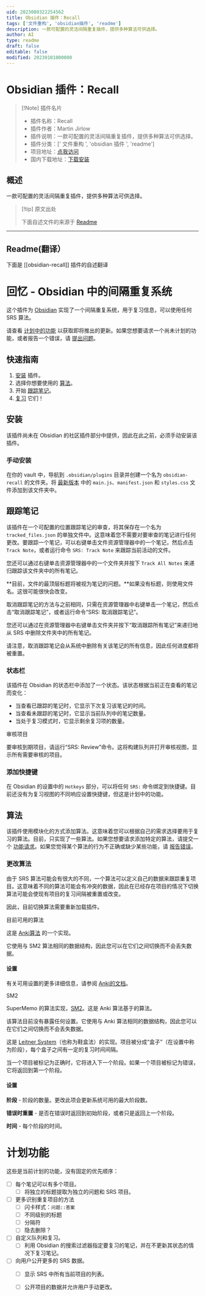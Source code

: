 ```yaml
---
uid: 2023080322254562
title: Obsidian 插件：Recall
tags: ['文件重构', 'obsidian插件', 'readme']
description: 一款可配置的灵活间隔重复插件，提供多种算法可供选择。
author: AI
type: readme
draft: false
editable: false
modified: 20230101000000
---
```


# Obsidian 插件：Recall

> [!Note] 插件名片
> - 插件名称：Recall
> - 插件作者：Martin Jirlow
> - 插件说明：一款可配置的灵活间隔重复插件，提供多种算法可供选择。
> - 插件分类：[' 文件重构 ', 'obsidian 插件 ', 'readme']
> - 项目地址：[点我访问](https://github.com/martin-jw/obsidian-recall)
> - 国内下载地址：[下载安装](https://pkmer.cn/products/plugin/pluginMarket/?obsidian-recall)

## 概述

一款可配置的灵活间隔重复插件，提供多种算法可供选择。

> [!tip] 原文出处
>
>下面自述文件的来源于 [Readme](https://ghproxy.net/https://raw.githubusercontent.com/martin-jw/obsidian-recall/main/README.md)

---

## Readme(翻译）

下面是 [[obsidian-recall]] 插件的自述翻译

# 回忆 - Obsidian 中的间隔重复系统

这个插件为 [Obsidian](https://obsidian.md/) 实现了一个间隔重复系统，用于复习信息，可以使用任何 SRS 算法。

请查看 [计划中的功能](https://github.com/martin-jw/obsidian-recall#planned-features) 以获取即将推出的更新。如果您想要请求一个尚未计划的功能，或者报告一个错误，请 [提出问题](https://github.com/martin-jw/obsidian-recall/issues)。

## 快速指南

1. [安装](https://github.com/martin-jw/obsidian-recall#installation) 插件。
2. 选择你想要使用的 [算法](https://github.com/martin-jw/obsidian-recall#algorithms)。
3. 开始 [跟踪笔记](https://github.com/martin-jw/obsidian-recall#tracking-notes)。
4. [复习](https://github.com/martin-jw/obsidian-recall#review) 它们！

## 安装

该插件尚未在 Obsidian 的社区插件部分中提供，因此在此之前，必须手动安装该插件。

### 手动安装

在你的 vault 中，导航到 `.obsidian/plugins` 目录并创建一个名为 `obsidian-recall` 的文件夹。将 [最新版本](https://github.com/martin-jw/obsidian-recall/releases) 中的 `main.js`、`manifest.json` 和 `styles.css` 文件添加到该文件夹中。

## 跟踪笔记

该插件在一个可配置的位置跟踪笔记的审查，将其保存在一个名为 `tracked_files.json` 的单独文件中。这意味着您不需要对要审查的笔记进行任何更改。要跟踪一个笔记，可以右键单击文件资源管理器中的一个笔记，然后点击 `Track Note`，或者运行命令 `SRS: Track Note` 来跟踪当前活动的文件。

您还可以通过右键单击资源管理器中的一个文件夹并按下 `Track All Notes` 来递归跟踪该文件夹中的所有笔记。

**目前，文件的最顶层标题将被视为笔记的问题。**如果没有标题，则使用文件名。这很可能很快会改变。

取消跟踪笔记的方法与之前相同，只需在资源管理器中右键单击一个笔记，然后点击“取消跟踪笔记”，或者运行命令“SRS: 取消跟踪笔记”。

您还可以通过在资源管理器中右键单击文件夹并按下“取消跟踪所有笔记”来递归地从 SRS 中删除文件夹中的所有笔记。

请注意，取消跟踪笔记会从系统中删除有关该笔记的所有信息，因此任何进度都将被重置。

### 状态栏

该插件在 Obsidian 的状态栏中添加了一个状态。该状态根据当前正在查看的笔记而变化：

- 当查看已跟踪的笔记时，它显示下次复习该笔记的时间。
- 当查看未跟踪的笔记时，它显示当前队列中的笔记数量。
- 当处于复习模式时，它显示剩余复习项的数量。

审核项目

要审核到期项目，请运行“SRS: Review”命令。这将构建队列并打开审核视图，显示所有需要审核的项目。

### 添加快捷键

在 Obsidian 的设置中的 `Hotkeys` 部分，可以将任何 `SRS:` 命令绑定到快捷键。目前还没有为复习视图的不同响应设置快捷键，但这是计划中的功能。

## 算法

该插件使用模块化的方式添加算法。这意味着您可以根据自己的需求选择要用于复习的算法。目前，只实现了一些算法。如果您想要请求添加特定的算法，请提交一个 [功能请求](https://github.com/martin-jw/obsidian-recall/issues)。如果您觉得某个算法的行为不正确或缺少某些功能，请 [报告错误](https://github.com/martin-jw/obsidian-recall/issues)。

### 更改算法

由于 SRS 算法可能会有很大的不同，一个算法可以定义自己的数据来跟踪重复项目。这意味着不同的算法可能会有冲突的数据，因此在已经存在项目的情况下切换算法可能会使现有项目的复习间隔被重置或改变。

因此，目前切换算法需要重新加载插件。

目前可用的算法

这是 [Anki算法](https://faqs.ankiweb.net/what-spaced-repetition-algorithm.html) 的一个实现。

它使用与 SM2 算法相同的数据结构，因此您可以在它们之间切换而不会丢失数据。

#### 设置

有关可用设置的更多详细信息，请参阅 [Anki的文档](https://docs.ankiweb.net/#/deck-options)。

SM2

SuperMemo 的算法实现，[SM2](https://www.supermemo.com/en/archives1990-2015/english/ol/sm2)。这是 Anki 算法基于的算法。

该算法目前没有暴露任何设置。它使用与 Anki 算法相同的数据结构，因此您可以在它们之间切换而不会丢失数据。

这是 [Leitner System](https://www.wikiwand.com/en/Leitner_system)（也称为鞋盒法）的实现。项目被分成“盒子”（在设置中称为阶段），每个盒子之间有一定的复习时间间隔。

当一个项目被标记为正确时，它将进入下一个阶段。如果一个项目被标记为错误，它将返回到第一个阶段。

#### 设置

**阶段** - 阶段的数量。更改此项会更新系统可用的最大阶段数。

**错误时重置** - 是否在错误时返回到初始阶段，或者只是返回上一个阶段。

**时间** - 每个阶段的时间。

# 计划功能

这些是当前计划的功能，没有固定的优先顺序：

- [ ] 每个笔记可以有多个项目。
  - [ ] 将独立的标题提取为独立的问题和 SRS 项目。
- [ ] 更多识别重复项目的方法
  - [ ] 闪卡样式：`问题::答案`
  - [ ] 不同级别的标题
  - [ ] 分隔符
  - [ ] 隐去删除？
- [ ] 自定义队列和复习。
  - [ ] 利用 Obsidian 的搜索过滤器指定要复习的笔记，并在不更新其状态的情况下复习笔记。
- [ ] 向用户公开更多的 SRS 数据。
  - [ ] 显示 SRS 中所有当前项目的列表。
  - [ ] 公开项目的数据并允许用户手动更改。



